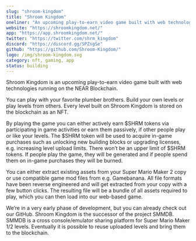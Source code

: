 ```yaml
---
slug: "shroom-kingdom"
title: "Shroom Kingdom"
oneliner: "An upcoming play-to-earn video game built with web technologies featuring your favorite plumber brothers."
website: "https://shroomkingdom.net/"
app: "https://app.shroomkingdom.net/"
twitter: "https://twitter.com/shrm_kingdom"
discord: "https://discord.gg/SPZsgSe"
github: "https://github.com/Shroom-Kingdom/"
logo: /img/shroom-kingdom.svg
category: nft, gaming, app
status: building
---
```


Shroom Kingdom is an upcoming play-to-earn video game built with web technologies running on the NEAR Blockchain.

You can play with your favorite plumber brothers.
Build your own levels or play levels from others.
Every level built on Shroom Kingdom is stored on the blockchain as an NFT.

By playing the game you can either actively earn $SHRM tokens via participating in game activities or earn them passively, if other people play or like your levels.
The $SHRM token will be used to acquire in-game purchases such as unlocking new building blocks or upgrading licenses, e.g. increasing level upload limits.
There won’t be an upper limit of $SHRM tokens.
If people play the game, they will be generated and if people spend them on in-game purchases they will be burned.

You can either extract existing assets from your Super Mario Maker 2 copy or use compatible game mod files from e.g. Gamebanana.
All file formats have been reverse engineered and will get extracted from your copy with a few button clicks.
The resulting file will be a bundle of all assets required to play, which you can then load into our web-based game.

We’re in a very early phase of development, but you can already check out our GitHub.
Shroom Kingdom is the successor of the project SMMDB.
SMMDB is a cross console/emulator sharing platform for Super Mario Maker 1/2 levels.
Eventually it is possible to reuse uploaded levels and bring them to the blockchain.
